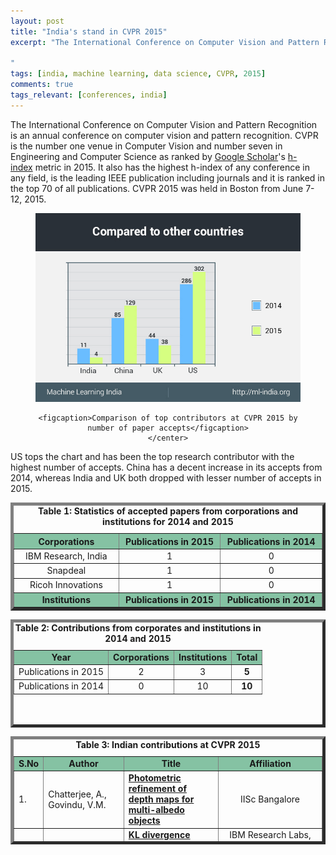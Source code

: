 ```yaml
---
layout: post
title: "India's stand in CVPR 2015"
excerpt: "The International Conference on Computer Vision and Pattern Recognition is an annual conference on computer vision and pattern recognition. CVPR is the number one venue in Computer Vision and number seven in Engineering and Computer Science. It also has the highest h-index of any conference in any field, is the leading IEEE publications including journals, and it is ranked in the top 70 of all publications.

"
tags: [india, machine learning, data science, CVPR, 2015]
comments: true
tags_relevant: [conferences, india]
---
```


The International Conference on Computer Vision and Pattern Recognition is an annual conference on computer vision and pattern recognition. CVPR is the number one venue in Computer Vision and number seven in Engineering and Computer Science as ranked by [Google Scholar](https://en.wikipedia.org/wiki/Google_Scholar)'s [h-index](https://en.wikipedia.org/wiki/H-index) metric in 2015. It also has the highest h-index of any conference in any field, is the leading IEEE publication including journals and it is ranked in the top 70 of all publications. CVPR 2015 was held in Boston from June 7-12, 2015.
<figure><center>
    <a href="/images/graph.jpg"><img src="/images/graph.jpg"></a>
    
    <figcaption>Comparison of top contributors at CVPR 2015 by number of paper accepts</figcaption>
    </center>
</figure>
US tops the chart and has been the top research contributor with the highest number of accepts. China has a decent increase in its accepts from 2014, whereas India and UK both dropped with lesser number of accepts in 2015. 

<table style="height: 173px;" border="5&quot;;" align="center"><caption><center><b>Table 1: Statistics of accepted papers from corporations and institutions for 2014 and 2015</b></center></caption>
<thead>
<tr bgcolor="#85C2A3">
<th width="10%"><center><strong>Corporations</strong></center></th>
<th width="10%"><center><strong>Publications in 2015</strong></center></th>
<th width="10%"><center><strong>Publications in 2014</strong></center></th>
</tr>
</thead>
<tbody>
<tr>
<td><center>IBM Research, India</center></td>
<td><center>1</center></td>
<td><center>0</center></td>
</tr>
<tr>
<td><center>Snapdeal</center></td>
<td><center>1</center></td>
<td><center>0</center></td>
</tr>
<tr>
<td><center>Ricoh Innovations</center></td>
<td><center>1</center></td>
<td><center>0</center></td>
</tr>
<tr bgcolor="#85C2A3">
<td><center><strong>Institutions</strong></center></td>
<td><center><strong>Publications in 2015</strong></center></td>
<td><center><strong>Publications in 2014</strong></center></td>
</tr>
<tr>
<td><center>IIIT-Delhi</center></td>
<td><center>1</center></td>
<td><center>0</center></td>
</tr>
<tr>
<td><center>IISc Bangalore</center></td>
<td><center>1</center></td>
<td><center>4</center></td>
</tr>

</tbody>
</table>
<table style="height: 173px;" border="5&quot;;" align="center"><caption><center><b>Table 2: Contributions from corporates and institutions in 2014 and 2015</b></center></caption>
<tbody>
<tr bgcolor="#85C2A3">
<td><center><strong>Year</strong></center></td>
<td><center><strong>Corporations</strong></center></td>
<td><center><strong>Institutions</strong></center></td>
<td><center><strong>Total</strong></center></td>
</tr>
<tr>
<td><center>Publications in 2015</center></td>
<td><center>2</center></td>
<td><center>3</center></td>
<td><center><strong>5</strong></center></td>
</tr>
<tr>
<td><center>Publications in 2014</center></td>
<td><center>0</center></td>
<td><center>10</center></td>
<td><center><strong>10</strong></center></td>
</tr>
</tbody>
</table>
<table style="height: 173px;" border="5&quot;;" align="center"><caption><center><b>Table 3: Indian contributions at CVPR 2015</b></center></caption>
<tbody>
<tr bgcolor="#85C2A3">
<td><b>S.No</b></td>
<td><center><b>Author</b></center></td>
<td><center><b>Title</b></center></td>
<td><center><b>Affiliation</b></center></td>
</tr>
<tr>
<td>1.</td>
<td>Chatterjee, A., Govindu, V.M.
</td>
<td><a href="http://www.cv-foundation.org/openaccess/content_cvpr_2015/app/1A_102_ext.pdf"><span style="font-weight: 400;"><b>Photometric refinement of depth maps for multi-albedo objects
</b></span></a></td>
<td><center>IISc Bangalore
</center></td>
</tr>
<tr>
<td>2.</td>
<td>Das Gupta, M., Srinivasa, S., Madhukara, J., Antony, M.
</td>
<td><a href="http://www.cv-foundation.org/openaccess/content_cvpr_2015/ext/2A_052_ext.pdf"><span style="font-weight: 400;"><b>KL divergence based agglomerative clustering for automated Vitiligo grading
</b></span></a></td>
<td><center>IBM Research Labs, Bangalore, Ricoh Innovations, Bangalore, India, St. John's Hospital, Bangalore, India
</center></td>
</tr>
<tr>
<td>3.</td>
<td>Poleg, Y., Halperin, T., Arora, C., Peleg, S.
</td>
<td><a href="http://www.cv-foundation.org/openaccess/content_cvpr_2015/ext/3B_035_ext.pdf"><span style="font-weight: 400;"><b>EgoSampling: Fast-forward and stereo for egocentric videos
</b></span></a></td>
<td><center>The Hebrew University, Jerusalem, IIIT-Delhi, India.
</center></td>
</tr>
<tr>
<td>4.</td>
<td>Dixit, M., Chen, S., Gao, D., Rasiwasia, N., Vasconcelos, N.
</td>
<td><a href="http://www.svcl.ucsd.edu/publications/conference/2015/Bag_of_semantics/logFV.pdf"><span style="font-weight: 400;"><b>Scene classification with semantic Fisher vectors
</b></span></a></td>
<td><center>University of California, San Diego, Qualcomm Inc., San Diego, SnapDeal.com, India
</center></td>
</tr>
</tbody>
</table>
